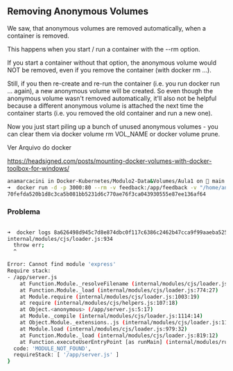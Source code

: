 ## Removing Anonymous Volumes
We saw, that anonymous volumes are removed automatically, when a container is removed.

This happens when you start / run a container with the --rm option.

If you start a container without that option, the anonymous volume would NOT be removed, even if you remove the container (with docker rm ...).

Still, if you then re-create and re-run the container (i.e. you run docker run ... again), a new anonymous volume will be created. So even though the anonymous volume wasn't removed automatically, it'll also not be helpful because a different anonymous volume is attached the next time the container starts (i.e. you removed the old container and run a new one).

Now you just start piling up a bunch of unused anonymous volumes - you can clear them via docker volume rm VOL_NAME or docker volume prune.

Ver Arquivo do docker


https://headsigned.com/posts/mounting-docker-volumes-with-docker-toolbox-for-windows/


```bash
anamarcacini in Docker-Kubernetes/Modulo2-Data&Volumes/Aula1 on  main [!] 
➜  docker run -d -p 3000:80 --rm -v feedback:/app/feedback -v "/home/anamarcacini/GIT/AnaMarcacini/Docker-Kubernetes/Modulo2-Data&Volumes/Aula1":/app feedback-node:volume
70fefda520b1d8c3ca5b081bb5231d6c770ae76f3ca043930555e87ee136af64

```


### Problema
```bash

➜  docker logs 8a626498d945c7d8e874dbc0f117c6386c2462b47cca9f99aaeba525e29345cb
internal/modules/cjs/loader.js:934
  throw err;
  ^

Error: Cannot find module 'express'
Require stack:
- /app/server.js
    at Function.Module._resolveFilename (internal/modules/cjs/loader.js:931:15)
    at Function.Module._load (internal/modules/cjs/loader.js:774:27)
    at Module.require (internal/modules/cjs/loader.js:1003:19)
    at require (internal/modules/cjs/helpers.js:107:18)
    at Object.<anonymous> (/app/server.js:5:17)
    at Module._compile (internal/modules/cjs/loader.js:1114:14)
    at Object.Module._extensions..js (internal/modules/cjs/loader.js:1143:10)
    at Module.load (internal/modules/cjs/loader.js:979:32)
    at Function.Module._load (internal/modules/cjs/loader.js:819:12)
    at Function.executeUserEntryPoint [as runMain] (internal/modules/run_main.js:75:12) {
  code: 'MODULE_NOT_FOUND',
  requireStack: [ '/app/server.js' ]
}
```